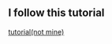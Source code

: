 ## I follow this tutorial

[tutorial(not mine)](https://github.com/jacobtomlinson/python-container-action)
